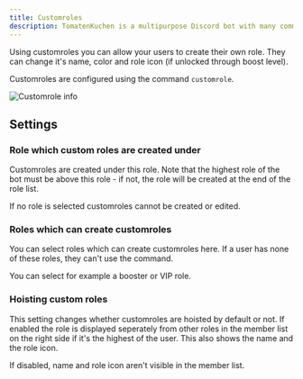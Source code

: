 ```yaml
---
title: Customroles
description: TomatenKuchen is a multipurpose Discord bot with many common and innovative features for your server. Customroles allow users to created their own customized role on the server.
---
```


Using customroles you can allow your users to create their own role. They can change it's name, color and role icon (if unlocked through boost level).

Customroles are configured using the command `customrole`.

![Customrole info](/img/customrole_info.png)

## Settings

### Role which custom roles are created under

Customroles are created under this role. Note that the highest role of the bot must be above this role - if not, the role will be created at the end of the role list.

If no role is selected customroles cannot be created or edited.

### Roles which can create customroles

You can select roles which can create customroles here. If a user has none of these roles, they can't use the command.

You can select for example a booster or VIP role.

### Hoisting custom roles

This setting changes whether customroles are hoisted by default or not. If enabled the role is displayed seperately from other roles in the member list on the right side if it's the highest of the user. This also shows the name and the role icon.

If disabled, name and role icon aren't visible in the member list.

